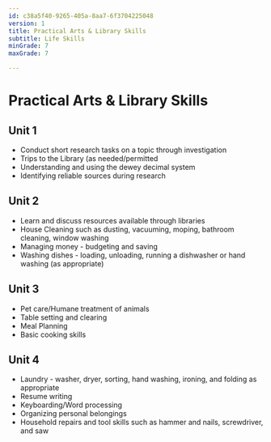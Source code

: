 ```yaml
---
id: c38a5f40-9265-405a-8aa7-6f3704225048
version: 1
title: Practical Arts & Library Skills
subtitle: Life Skills
minGrade: 7
maxGrade: 7

---
```

# Practical Arts & Library Skills


## Unit 1
* Conduct short research tasks on a topic through investigation
* Trips to the Library (as needed/permitted
* Understanding and using the dewey decimal system
* Identifying reliable sources during research

## Unit 2
* Learn and discuss resources available through libraries
* House Cleaning such as dusting, vacuuming, moping, bathroom cleaning, window washing
* Managing money - budgeting and saving
* Washing dishes - loading, unloading, running a dishwasher or hand washing (as appropriate)

## Unit 3
* Pet care/Humane treatment of animals
* Table setting and clearing
* Meal Planning
* Basic cooking skills

## Unit 4
* Laundry - washer, dryer, sorting, hand washing, ironing, and folding as appropriate
* Resume writing
* Keyboarding/Word processing
* Organizing personal belongings
* Household repairs and tool skills such as hammer and nails, screwdriver, and saw